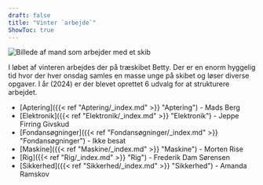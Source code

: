 ```yaml
---
draft: false
title: "Vinter `arbejde`"
ShowToc: true
---
```


![Billede af mand som arbejder med et skib](shipwright-hard-work-repairing-wooden-ship-harbor_14117-558464.jpg)

I løbet af vinteren arbejdes der på træskibet Betty. Der er en enorm hyggelig tid hvor der hver onsdag samles en masse unge på skibet og løser diverse opgaver. I år (2024) er der blevet oprettet 6 udvalg for at strukturere arbejdet.

- [Aptering]({{< ref "Aptering/_index.md" >}} "Aptering") - Mads Berg
- [Elektronik]({{< ref "Elektronik/_index.md" >}} "Elektronik") - Jeppe Firring Givskud
- [Fondansøgninger]({{< ref "Fondansøgninger/_index.md" >}} "Fondansøgninger") - Ikke besat
- [Maskine]({{< ref "Maskine/_index.md" >}} "Maskine") - Morten Rise
- [Rig]({{< ref "Rig/_index.md" >}} "Rig") - Frederik Dam Sørensen
- [Sikkerhed]({{< ref "Sikkerhed/_index.md" >}} "Sikkerhed") - Amanda Ramskov
